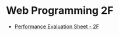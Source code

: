 # Web Programming 2F

- [Performance Evaluation Sheet - 2F](https://docs.google.com/spreadsheets/d/1ioO_fkbMVib1pdDtp0N1GYRBYQeBHW4_UOrEADenUWM/edit?gid=0#gid=0)